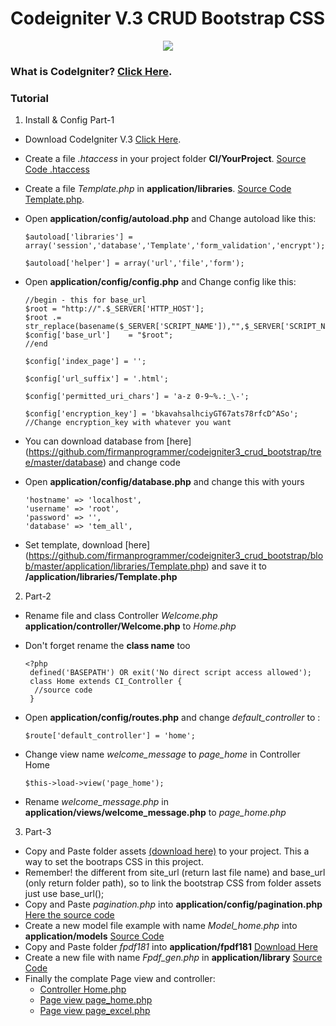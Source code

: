 
# Codeigniter V.3 CRUD Bootstrap CSS

<p align="center">
<!--   <img src="https://github.com/firmanprogrammer/codeigniter3_crud_bootstrap/blob/master/screenshots/ScreenshotCI.PNG" width="50%" /> -->
 <img src ="https://github.com/khitalhakiki/codeigniter3_crud_bootstrap-master/tree/main/screenshots/ScreenshotCI.PNG" />
</p>

### What is CodeIgniter? [Click Here](https://www.codeigniter.com/). 
### Tutorial 
1. Install & Config Part-1
  * Download CodeIgniter V.3 [Click Here](https://www.codeigniter.com/).
  * Create a file *.htaccess* in your project folder **CI/YourProject**. [Source Code .htaccess](https://github.com/firmanprogrammer/codeigniter3_crud_bootstrap/blob/master/.htaccess)
  * Create a file *Template.php* in **application/libraries**. [Source Code Template.php](https://github.com/firmanprogrammer/codeigniter3_crud_bootstrap/blob/master/application/libraries/Template.php). 
  * Open **application/config/autoload.php** and Change autoload like this:
    ```
    $autoload['libraries'] = array('session','database','Template','form_validation','encrypt');
    ```
    
    ```
    $autoload['helper'] = array('url','file','form');
    ```
    
  * Open **application/config/config.php** and Change config like this:
    ```
    //begin - this for base_url
    $root = "http://".$_SERVER['HTTP_HOST']; 
    $root .= str_replace(basename($_SERVER['SCRIPT_NAME']),"",$_SERVER['SCRIPT_NAME']);
    $config['base_url']    = "$root";
    //end
    ```
    
    ```
    $config['index_page'] = '';
    ```
    
    ```
    $config['url_suffix'] = '.html';
    ```
    
    ```
    $config['permitted_uri_chars'] = 'a-z 0-9~%.:_\-';
    ```
    
    ```
    $config['encryption_key'] = 'bkavahsalhciyGT67ats78rfcD^ASo'; //Change encryption_key with whatever you want
    ```
        
  * You can download database from [here] (https://github.com/firmanprogrammer/codeigniter3_crud_bootstrap/tree/master/database) and change code  
  * Open **application/config/database.php** and change this with yours
  
    ```
    'hostname' => 'localhost',
    'username' => 'root',
    'password' => '',
    'database' => 'tem_all',
    ```
  * Set template, download [here] (https://github.com/firmanprogrammer/codeigniter3_crud_bootstrap/blob/master/application/libraries/Template.php) and save it to   **/application/libraries/Template.php**


2. Part-2
  * Rename file and class Controller *Welcome.php* **application/controller/Welcome.php** to *Home.php*
  * Don't forget rename the **class name** too
    ```
    <?php
     defined('BASEPATH') OR exit('No direct script access allowed');
     class Home extends CI_Controller {
      //source code
     }
    ```
  
  * Open **application/config/routes.php** and change *default_controller* to : 
    ```
    $route['default_controller'] = 'home';
    ```
  * Change view name *welcome_message* to *page_home* in Controller Home
    ```
    $this->load->view('page_home');
    ```
  
  * Rename *welcome_message.php* in **application/views/welcome_message.php** to *page_home.php*
  
3. Part-3
  * Copy and Paste folder assets [(download here)](https://github.com/firmanprogrammer/codeigniter3_crud_bootstrap/tree/master/assets) to your project. This a way to set the bootraps CSS in this project.
  * Remember! the different from site_url (return last file name) and base_url (only return folder path), so to link the bootstrap CSS from folder assets just use base_url();
  * Copy and Paste *pagination.php* into **application/config/pagination.php** [Here the source code](https://github.com/firmanprogrammer/codeigniter3_crud_bootstrap/blob/master/application/config/pagination.php)
  *	Create a new model file example with name *Model_home.php* into **application/models** [Source Code](https://github.com/firmanprogrammer/codeigniter3_crud_bootstrap/blob/master/application/models/Model_home.php)  
  *	Copy and Paste folder *fpdf181* into **application/fpdf181** [Download Here](https://github.com/firmanprogrammer/codeigniter3_crud_bootstrap/tree/master/application/fpdf181)
  * Create a new file with name *Fpdf_gen.php* in **application/library** [Source Code](https://github.com/firmanprogrammer/codeigniter3_crud_bootstrap/tree/master/application/fpdf181)
  * Finally the complate Page view and controller:
    - [Controller Home.php](https://github.com/firmanprogrammer/codeigniter3_crud_bootstrap/blob/master/application/controllers/Home.php)
    - [Page view page_home.php](https://github.com/firmanprogrammer/codeigniter3_crud_bootstrap/blob/master/application/views/page_home.php)
    - [Page view page_excel.php](https://github.com/firmanprogrammer/codeigniter3_crud_bootstrap/blob/master/application/views/page_excel.php)

